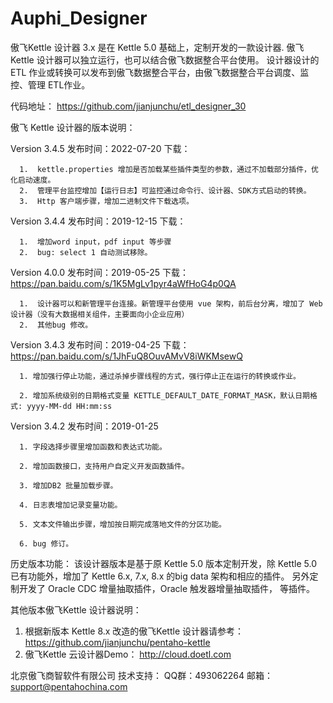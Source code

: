 # Auphi_Designer

傲飞Kettle 设计器 3.x 是在 Kettle 5.0 基础上，定制开发的一款设计器.
傲飞 Kettle 设计器可以独立运行，也可以结合傲飞数据整合平台使用。
设计器设计的 ETL 作业或转换可以发布到傲飞数据整合平台，由傲飞数据整合平台调度、监控、管理 ETL作业。

代码地址：
https://github.com/jianjunchu/etl_designer_30


傲飞 Kettle 设计器的版本说明：

  Version 3.4.5   发布时间：2022-07-20  下载：

      1.  kettle.properties 增加是否加载某些插件类型的参数，通过不加载部分插件，优化启动速度。
      2.  管理平台监控增加【运行日志】可监控通过命令行、设计器、SDK方式启动的转换。
      3.  Http 客户端步骤，增加二进制文件下载选项。

   Version 3.4.4   发布时间：2019-12-15  下载： 

      1.  增加word input，pdf input 等步骤
      2.  bug: select 1 自动测试移除。
      
   Version 4.0.0   发布时间：2019-05-25  下载： https://pan.baidu.com/s/1K5MgLv1pyr4aWfHoG4p0QA

      1.  设计器可以和新管理平台连接。新管理平台使用 vue 架构，前后台分离，增加了 Web 设计器（没有大数据相关组件，主要面向小企业应用）
      2.  其他bug 修改。

   Version 3.4.3   发布时间：2019-04-25  下载： https://pan.baidu.com/s/1JhFuQ8OuvAMvV8iWKMsewQ
   
      1. 增加强行停止功能，通过杀掉步骤线程的方式，强行停止正在运行的转换或作业。
   
      2. 增加系统级别的日期格式变量 KETTLE_DEFAULT_DATE_FORMAT_MASK，默认日期格式: yyyy-MM-dd HH:mm:ss
      
   Version 3.4.2  发布时间：2019-01-25
   
      1. 字段选择步骤里增加函数和表达式功能。
   
      2. 增加函数接口，支持用户自定义开发函数插件。
      
      3. 增加DB2 批量加载步骤。
      
      4. 日志表增加记录变量功能。
      
      5. 文本文件输出步骤，增加按日期完成落地文件的分区功能。
      
      6. bug 修订。
      
   历史版本功能：
      该设计器版本是基于原 Kettle 5.0 版本定制开发，除 Kettle 5.0 已有功能外，增加了 Kettle 6.x, 7.x, 8.x 的big data 架构和相应的插件。
   另外定制开发了 Oracle CDC 增量抽取插件，Oracle 触发器增量抽取插件， 等插件。 
      
   
其他版本傲飞Kettle 设计器说明：
1. 根据新版本 Kettle 8.x 改造的傲飞Kettle 设计器请参考：https://github.com/jianjunchu/pentaho-kettle
2. 傲飞Kettle 云设计器Demo： http://cloud.doetl.com


北京傲飞商智软件有限公司
技术支持： 
      QQ群：493062264
      邮箱：support@pentahochina.com
   
   
